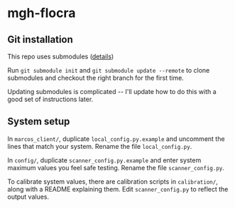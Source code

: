 # mgh-flocra

## Git installation
This repo uses submodules ([details](https://git-scm.com/book/en/v2/Git-Tools-Submodules))

Run `git submodule init` and `git submodule update --remote` to clone submodules and checkout the right branch for the first time.

Updating submodules is complicated -- I'll update how to do this with a good set of instructions later.

## System setup
In `marcos_client/`, duplicate `local_config.py.example` and uncomment the lines that match your system. Rename the file `local_config.py`.

In `config/`, duplicate `scanner_config.py.example` and enter system maximum values you feel safe testing. Rename the file `scanner_config.py`.

To calibrate system values, there are calibration scripts in `calibration/`, along with a README explaining them. Edit `scanner_config.py` to reflect the output values. 